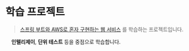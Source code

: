 # 학습 프로젝트

> [스프링 부트와 AWS로 혼자 구현하는 웹 서비스](https://github.com/jojoldu/freelec-springboot2-webservice) 를 학습하는 프로젝트입니다.

&nbsp;&nbsp;&nbsp;&nbsp;**인텔리제이**, **단위 테스트** 등을 중점으로 학습합니다.
